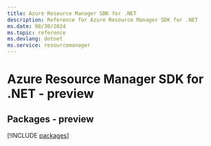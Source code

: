 ```yaml
---
title: Azure Resource Manager SDK for .NET
description: Reference for Azure Resource Manager SDK for .NET
ms.date: 08/30/2024
ms.topic: reference
ms.devlang: dotnet
ms.service: resourcemanager
---
```

# Azure Resource Manager SDK for .NET - preview
## Packages - preview
[!INCLUDE [packages](resource-manager-index.md)]